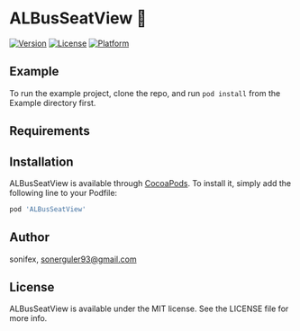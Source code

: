 # ALBusSeatView 💺

[![Version](https://img.shields.io/cocoapods/v/ALBusSeatView.svg?style=flat)](https://cocoapods.org/pods/ALBusSeatView)
[![License](https://img.shields.io/cocoapods/l/ALBusSeatView.svg?style=flat)](https://cocoapods.org/pods/ALBusSeatView)
[![Platform](https://img.shields.io/cocoapods/p/ALBusSeatView.svg?style=flat)](https://cocoapods.org/pods/ALBusSeatView)

## Example

To run the example project, clone the repo, and run `pod install` from the Example directory first.

## Requirements

## Installation

ALBusSeatView is available through [CocoaPods](https://cocoapods.org). To install
it, simply add the following line to your Podfile:

```ruby
pod 'ALBusSeatView'
```

## Author

sonifex, sonerguler93@gmail.com

## License

ALBusSeatView is available under the MIT license. See the LICENSE file for more info.
